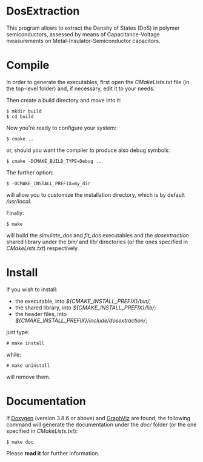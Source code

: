 DosExtraction
=============

This program allows to extract the Density of States (DoS) in polymer semiconductors, assessed by means of Capacitance-Voltage measurements on Metal-Insulator-Semiconductor capacitors.

Compile
=======

In order to generate the executables, first open the *CMakeLists.txt* file (in the top-level folder) and, if necessary, edit it to your needs.

Then create a build directory and move into it:

```
$ mkdir build
$ cd build
```

Now you're ready to configure your system:

```
$ cmake ..
```

or, should you want the compiler to produce also debug symbols:

```
$ cmake -DCMAKE_BUILD_TYPE=Debug ..
```

The further option:

```
$ -DCMAKE_INSTALL_PREFIX=my_dir
```

will allow you to customize the installation directory, which is by default */usr/local*.

Finally:

```
$ make
```

will build the *simulate\_dos* and *fit\_dos* executables and the *dosextraction* shared library under the *bin/* and *lib/*
directories (or the ones specified in *CMakeLists.txt*) respectively.

Install
=======

If you wish to install:

- the executable, into *${CMAKE_INSTALL_PREFIX}/bin/*;
- the shared library, into *${CMAKE_INSTALL_PREFIX}/lib/*;
- the header files, into *${CMAKE_INSTALL_PREFIX}/include/dosextraction/*;

just type:

```
# make install
```

while:

```
# make uninstall
```

will remove them.

Documentation
=============

If [Doxygen](http://www.doxygen.org) (version 3.8.6 or above) and [GraphViz](http://www.graphviz.org)
are found, the following command will generate the documentation under the *doc/* folder (or the one specified
in *CMakeLists.txt*):

```
$ make doc
```

Please **read it** for further information.
